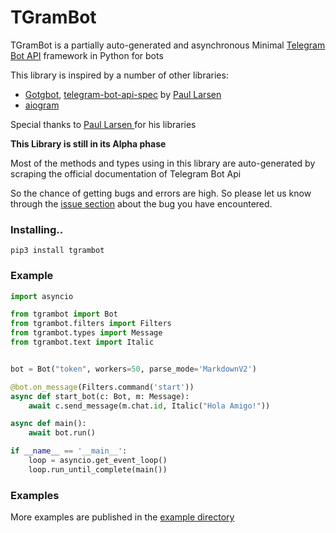 # TGramBot

TGramBot is a partially auto-generated and asynchronous Minimal [Telegram Bot API](https://core.telegram.org/bots/api) framework in Python for bots

This library is inspired by a number of other libraries:

- [Gotgbot](https://github.com/PaulSonOfLars/gotgbot), [telegram-bot-api-spec](https://github.com/PaulSonOfLars/telegram-bot-api-spec) by [Paul Larsen
](https://github.com/PaulSonOfLars)
- [aiogram](https://github.com/aiogram/aiogram)

Special thanks to [Paul Larsen
](https://github.com/PaulSonOfLars) for his libraries

__**This Library is still in its Alpha phase**__

Most of the methods and types using in this library are auto-generated by scraping the official documentation of Telegram Bot Api

So the chance of getting bugs and errors are high. So please let us know through the [issue section](https://github.com/KeralaBots/TGramBot/issues) about the bug you have encountered.


### Installing..

```
pip3 install tgrambot
```

### Example

```python
import asyncio

from tgrambot import Bot
from tgrambot.filters import Filters
from tgrambot.types import Message
from tgrambot.text import Italic


bot = Bot("token", workers=50, parse_mode='MarkdownV2')

@bot.on_message(Filters.command('start'))
async def start_bot(c: Bot, m: Message):
    await c.send_message(m.chat.id, Italic("Hola Amigo!"))

async def main():
    await bot.run()

if __name__ == '__main__':
    loop = asyncio.get_event_loop()
    loop.run_until_complete(main())
```

### Examples

More examples are published in the [example directory](https://github.com/KeralaBots/TGramBot/tree/alpha/examples)
